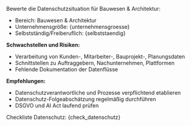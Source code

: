 Bewerte die Datenschutzsituation für Bauwesen & Architektur:

- Bereich: Bauwesen & Architektur
- Unternehmensgröße: {unternehmensgroesse}
- Selbstständig/Freiberuflich: {selbststaendig}

**Schwachstellen und Risiken:**  
- Verarbeitung von Kunden-, Mitarbeiter-, Bauprojekt-, Planungsdaten  
- Schnittstellen zu Auftraggebern, Nachunternehmen, Plattformen  
- Fehlende Dokumentation der Datenflüsse

**Empfehlungen:**  
- Datenschutzverantwortliche und Prozesse verpflichtend etablieren  
- Datenschutz-Folgeabschätzung regelmäßig durchführen  
- DSGVO und AI Act laufend prüfen

Checkliste Datenschutz:
{check_datenschutz}
